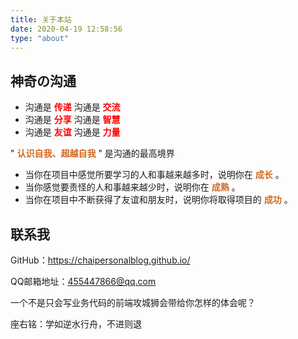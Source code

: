 ```yaml
---
title: 关于本站
date: 2020-04-19 12:58:56
type: "about"
---
```


## 神奇の沟通

- 沟通是<font color=red> **传递**</font> 沟通是<font color=red> **交流**</font>
- 沟通是<font color=red> **分享**</font> 沟通是<font color=red> **智慧**</font>
- 沟通是<font color=red> **友谊**</font> 沟通是<font color=red> **力量**</font>

" **<font color=chocolate>认识自我、超越自我</font>** " 是沟通的最高境界

- 当你在项目中感觉所要学习的人和事越来越多时，说明你在 **<font color=chocolate>成长</font>** 。
- 当你感觉要责怪的人和事越来越少时，说明你在 **<font color=chocolate>成熟</font>** 。
- 当你在项目中不断获得了友谊和朋友时，说明你将取得项目的 **<font color=chocolate>成功</font>** 。


## 联系我
GitHub：<a href="https://chaipersonalblog.github.io/">https://chaipersonalblog.github.io/</a>

QQ邮箱地址：455447866@qq.com

一个不是只会写业务代码的前端攻城狮会带给你怎样的体会呢？

座右铭：学如逆水行舟，不进则退